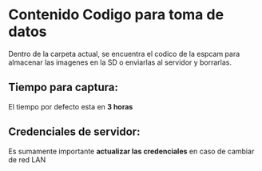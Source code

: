 # Contenido Codigo para toma de datos
Dentro de la carpeta actual, se encuentra el codico de la espcam para almacenar las imagenes en la SD o enviarlas al servidor y borrarlas.

## Tiempo para captura:
El tiempo por defecto esta en **3 horas** 

## Credenciales de servidor:
Es sumamente importante **actualizar las credenciales** en caso de cambiar de red LAN 
